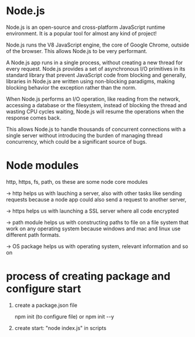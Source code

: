 # Node.js

Node.js is an open-source and cross-platform JavaScript runtime environment. It is a popular tool for almost any kind of project!

Node.js runs the V8 JavaScript engine, the core of Google Chrome, outside of the browser. This allows Node.js to be very performant.

A Node.js app runs in a single process, without creating a new thread for every request. Node.js provides a set of asynchronous I/O primitives in its standard library that prevent JavaScript code from blocking and generally, libraries in Node.js are written using non-blocking paradigms, making blocking behavior the exception rather than the norm.

When Node.js performs an I/O operation, like reading from the network, accessing a database or the filesystem, instead of blocking the thread and wasting CPU cycles waiting, Node.js will resume the operations when the response comes back.

This allows Node.js to handle thousands of concurrent connections with a single server without introducing the burden of managing thread concurrency, which could be a significant source of bugs.

# Node modules

http, https, fs, path, os these are some node core modules

-> http helps us with lauching a server, also with other tasks like sending requests because a node app could also send a request to another server,

-> https helps us with launching a SSL server where all code encrypted

-> path module helps us with constructing paths to file on a file system that work on any operating system because windows and mac and linux use different path formats.

-> OS package helps us with operating system, relevant information and so on

# process of creating package and configure start

1. create a package.json file

   npm init (to configure file)
   or
   npm init --y

2. create start: "node index.js" in scripts

